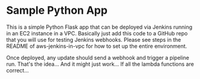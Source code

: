 # Sample Python App

This is a simple Python Flask app that can be deployed via Jenkins running in an EC2 instance in a VPC.  Basically just add this code to a GitHub repo that you will use for testing Jenkins webhooks.  Please see steps in the README of aws-jenkins-in-vpc for how to set up the entire environment.

Once deployed, any update should send a webhook and trigger a pipeline run.  That's the idea...  And it might just work...  If all the lambda functions are correct...
